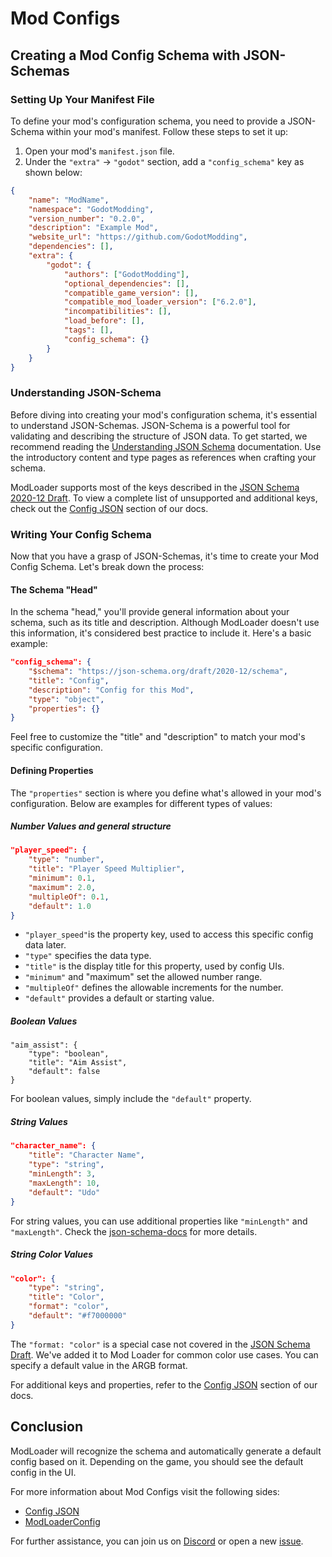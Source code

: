 # Mod Configs
## Creating a Mod Config Schema with JSON-Schemas
### Setting Up Your Manifest File
To define your mod's configuration schema, you need to provide a JSON-Schema within your mod's manifest. Follow these steps to set it up:
1. Open your mod's `manifest.json` file.
2. Under the `"extra"` -> `"godot"` section, add a `"config_schema"` key as shown below:
```json
{
    "name": "ModName",
    "namespace": "GodotModding",
    "version_number": "0.2.0",
    "description": "Example Mod",
    "website_url": "https://github.com/GodotModding",
    "dependencies": [],
    "extra": {
        "godot": {
            "authors": ["GodotModding"],
            "optional_dependencies": [],
            "compatible_game_version": [],
            "compatible_mod_loader_version": ["6.2.0"],
            "incompatibilities": [],
            "load_before": [],
            "tags": [],
            "config_schema": {}
        }
    }
}
```


### Understanding JSON-Schema
Before diving into creating your mod's configuration schema, it's essential to understand JSON-Schemas. JSON-Schema is a powerful tool for validating and describing the structure of JSON data. To get started, we recommend reading the [Understanding JSON Schema](https://json-schema.org/understanding-json-schema) documentation. Use the introductory content and type pages as references when crafting your schema.

ModLoader supports most of the keys described in the [JSON Schema 2020-12 Draft](https://json-schema.org/draft/2020-12/release-notes.html). To view a complete list of unsupported and additional keys, check out the [Config JSON](/reference/config_json) section of our docs.


### Writing Your Config Schema
Now that you have a grasp of JSON-Schemas, it's time to create your Mod Config Schema. Let's break down the process:

#### The Schema "Head"
In the schema "head," you'll provide general information about your schema, such as its title and description. Although ModLoader doesn't use this information, it's considered best practice to include it. Here's a basic example:
```json
"config_schema": {
    "$schema": "https://json-schema.org/draft/2020-12/schema",
    "title": "Config",
    "description": "Config for this Mod",
    "type": "object",
    "properties": {}
}
```

Feel free to customize the "title" and "description" to match your mod's specific configuration.


#### Defining Properties
The `"properties"` section is where you define what's allowed in your mod's configuration. Below are examples for different types of values:


##### Number Values and general structure
```json
"player_speed": {
    "type": "number",
    "title": "Player Speed Multiplier",
    "minimum": 0.1,
    "maximum": 2.0,
    "multipleOf": 0.1,
    "default": 1.0
}
```
- `"player_speed"`is the property key, used to access this specific config data later.
- `"type"` specifies the data type.
- `"title"` is the display title for this property, used by config UIs.
- `"minimum"` and "maximum" set the allowed number range.
- `"multipleOf"` defines the allowable increments for the number.
- `"default"` provides a default or starting value.


##### Boolean Values
```gdscript
"aim_assist": {
    "type": "boolean",
    "title": "Aim Assist",
    "default": false
}
```
For boolean values, simply include the `"default"` property.


##### String Values
```json
"character_name": {
	"title": "Character Name",
	"type": "string",
	"minLength": 3,
	"maxLength": 10,
	"default": "Udo"
}
```
For string values, you can use additional properties like `"minLength"` and `"maxLength"`. Check the [json-schema-docs](https://json-schema.org/understanding-json-schema/reference/string) for more details.


##### String Color Values
```json
"color": {
	"type": "string",
	"title": "Color",
	"format": "color",
	"default": "#f7000000"
}
```
The `"format: "color"` is a special case not covered in the [JSON Schema Draft](https://json-schema.org/draft/2020-12/release-notes.html). We've added it to Mod Loader for common color use cases. You can specify a default value in the ARGB format.

For additional keys and properties, refer to the [Config JSON](/reference/config_json) section of our docs.


## Conclusion
ModLoader will recognize the schema and automatically generate a default config based on it. Depending on the game, you should see the default config in the UI.

For more information about Mod Configs visit the following sides:
* [Config JSON](/reference/config_json)
* [ModLoaderConfig]()

For further assistance, you can join us on [Discord](ttps://discord.gg/J5AvdFK4mw) or open a new [issue](https://github.com/GodotModding/godot-mod-loader/issues).